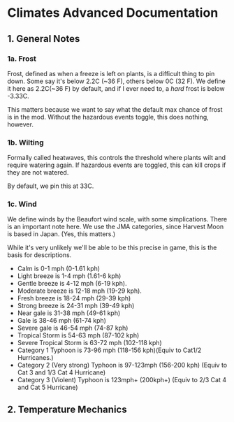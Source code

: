 ﻿# Climates Advanced Documentation

## 1. General Notes

### 1a. Frost
Frost, defined as when a freeze is left on plants, is a difficult thing to pin down. Some say it's below 2.2C (~36 F), others below 0C (32 F). We define it here as 2.2C(~36 F) by default, and if I ever need to, a *hard* frost is below -3.33C.

This matters because we want to say what the default max chance of frost is in the mod. Without the hazardous events toggle, this does nothing, however.

### 1b. Wilting

Formally called heatwaves, this controls the threshold where plants wilt and require watering again. If hazardous events are toggled, this can kill crops if they are not watered.

By default, we pin this at 33C. 

### 1c. Wind

We define winds by the Beaufort wind scale, with some simplications. There is an important note here. We use the JMA categories, since Harvest Moon is based in Japan. (Yes, this matters.)

While it's very unlikely we'll be able to be this precise in game, this is the basis for descriptions.

* Calm is 0-1 mph (0-1.61 kph)
* Light breeze is 1-4 mph (1.61-6 kph)
* Gentle breeze is 4-12 mph (6-19 kph).  
* Moderate breeze is 12-18 mph (19-29 kph).
* Fresh breeze is 18-24 mph (29-39 kph)
* Strong breeze is 24-31 mph (39-49 kph)
* Near gale is 31-38 mph (49-61 kph)
* Gale is 38-46 mph (61-74 kph)
* Severe gale is 46-54 mph (74-87 kph)
* Tropical Storm is 54-63 mph (87-102 kph)
* Severe Tropical Storm is 63-72 mph (102-118 kph)
* Category 1 Typhoon is 73-96 mph (118-156 kph)(Equiv to Cat1/2 Hurricanes.)
* Category 2 (Very strong) Typhoon is 97-123mph (156-200 kph) (Equiv to Cat 3 and 1/3 Cat 4 Hurricane)
* Category 3 (Violent) Typhoon is 123mph+ (200kph+) (Equiv to 2/3 Cat 4 and Cat 5 Hurricane)

## 2. Temperature Mechanics


##
